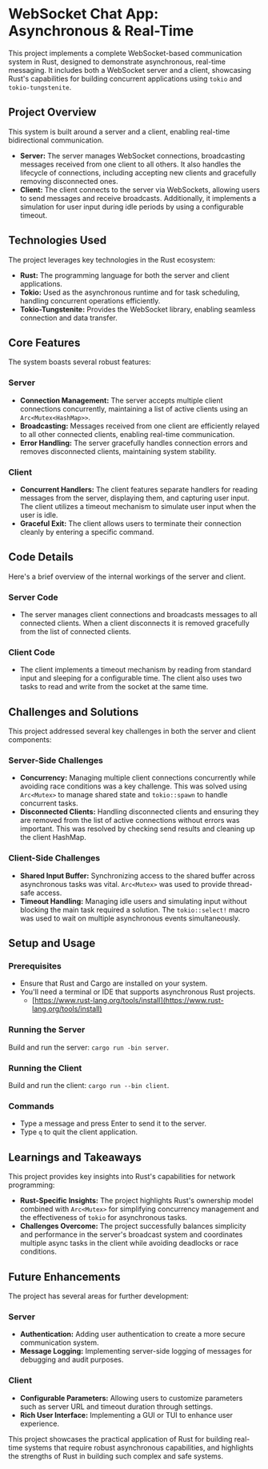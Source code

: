 # WebSocket Chat App: Asynchronous & Real-Time

This project implements a complete WebSocket-based communication system in Rust, designed to demonstrate asynchronous, real-time messaging. It includes both a WebSocket server and a client, showcasing Rust's capabilities for building concurrent applications using `tokio` and `tokio-tungstenite`.

## Project Overview

This system is built around a server and a client, enabling real-time bidirectional communication.

*   **Server:** The server manages WebSocket connections, broadcasting messages received from one client to all others. It also handles the lifecycle of connections, including accepting new clients and gracefully removing disconnected ones.
*   **Client:** The client connects to the server via WebSockets, allowing users to send messages and receive broadcasts. Additionally, it implements a simulation for user input during idle periods by using a configurable timeout.

## Technologies Used

The project leverages key technologies in the Rust ecosystem:

*   **Rust:** The programming language for both the server and client applications.
*   **Tokio:** Used as the asynchronous runtime and for task scheduling, handling concurrent operations efficiently.
*   **Tokio-Tungstenite:** Provides the WebSocket library, enabling seamless connection and data transfer.

## Core Features

The system boasts several robust features:

### Server

*   **Connection Management:** The server accepts multiple client connections concurrently, maintaining a list of active clients using an `Arc<Mutex<HashMap>>`.
*   **Broadcasting:** Messages received from one client are efficiently relayed to all other connected clients, enabling real-time communication.
*   **Error Handling:** The server gracefully handles connection errors and removes disconnected clients, maintaining system stability.

### Client

*   **Concurrent Handlers:** The client features separate handlers for reading messages from the server, displaying them, and capturing user input. The client utilizes a timeout mechanism to simulate user input when the user is idle.
*   **Graceful Exit:** The client allows users to terminate their connection cleanly by entering a specific command.

## Code Details

Here's a brief overview of the internal workings of the server and client.

### Server Code

*   The server manages client connections and broadcasts messages to all connected clients. When a client disconnects it is removed gracefully from the list of connected clients.

### Client Code

*   The client implements a timeout mechanism by reading from standard input and sleeping for a configurable time. The client also uses two tasks to read and write from the socket at the same time.

## Challenges and Solutions

This project addressed several key challenges in both the server and client components:

### Server-Side Challenges

*   **Concurrency:** Managing multiple client connections concurrently while avoiding race conditions was a key challenge. This was solved using `Arc<Mutex>` to manage shared state and `tokio::spawn` to handle concurrent tasks.
*   **Disconnected Clients:** Handling disconnected clients and ensuring they are removed from the list of active connections without errors was important. This was resolved by checking send results and cleaning up the client HashMap.

### Client-Side Challenges

*   **Shared Input Buffer:** Synchronizing access to the shared buffer across asynchronous tasks was vital. `Arc<Mutex>` was used to provide thread-safe access.
*   **Timeout Handling:** Managing idle users and simulating input without blocking the main task required a solution. The `tokio::select!` macro was used to wait on multiple asynchronous events simultaneously.

## Setup and Usage

### Prerequisites

*   Ensure that Rust and Cargo are installed on your system.
*   You'll need a terminal or IDE that supports asynchronous Rust projects.
    *    [https://www.rust-lang.org/tools/install](https://www.rust-lang.org/tools/install)

### Running the Server
 Build and run the server: `cargo run -bin server`.

### Running the Client
 Build and run the client: `cargo run --bin client`.

### Commands

*   Type a message and press Enter to send it to the server.
*   Type `q` to quit the client application.

## Learnings and Takeaways

This project provides key insights into Rust's capabilities for network programming:

*   **Rust-Specific Insights:** The project highlights Rust's ownership model combined with `Arc<Mutex>` for simplifying concurrency management and the effectiveness of `tokio` for asynchronous tasks.
*   **Challenges Overcome:** The project successfully balances simplicity and performance in the server's broadcast system and coordinates multiple async tasks in the client while avoiding deadlocks or race conditions.

## Future Enhancements

The project has several areas for further development:

### Server

*   **Authentication:** Adding user authentication to create a more secure communication system.
*   **Message Logging:** Implementing server-side logging of messages for debugging and audit purposes.

### Client

*   **Configurable Parameters:** Allowing users to customize parameters such as server URL and timeout duration through settings.
*   **Rich User Interface:** Implementing a GUI or TUI to enhance user experience.

This project showcases the practical application of Rust for building real-time systems that require robust asynchronous capabilities, and highlights the strengths of Rust in building such complex and safe systems.
